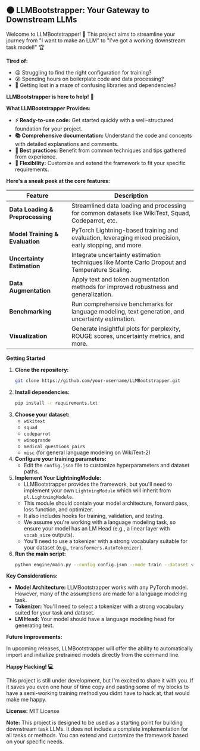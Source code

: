 ## 🌑 LLMBootstrapper: Your Gateway to Downstream LLMs 

Welcome to LLMBootstrapper! 🥾 This project aims to streamline your journey from "I want to make an LLM" to "I've got a working downstream task model!" 🏆

**Tired of:**

* 😫  Struggling to find the right configuration for training?
* 😵  Spending hours on boilerplate code and data processing?
* 🤯  Getting lost in a maze of confusing libraries and dependencies?

**LLMBootstrapper is here to help!** 🎉 

**What LLMBootstrapper Provides:**

* **⚡️ Ready-to-use code:** Get started quickly with a well-structured foundation for your project. 
* **📚  Comprehensive documentation:**  Understand the code and concepts with detailed explanations and comments. 
* **💪  Best practices:**  Benefit from common techniques and tips gathered from experience. 
* **🚀  Flexibility:**  Customize and extend the framework to fit your specific requirements.

**Here's a sneak peek at the core features:**

| Feature | Description |
|---|---|
| **Data Loading & Preprocessing** |  Streamlined data loading and processing for common datasets like WikiText, Squad, Codeparrot, etc.  |
| **Model Training & Evaluation** |  PyTorch Lightning-based training and evaluation, leveraging mixed precision, early stopping, and more.  |
| **Uncertainty Estimation** |  Integrate uncertainty estimation techniques like Monte Carlo Dropout and Temperature Scaling.  |
| **Data Augmentation** |  Apply text and token augmentation methods for improved robustness and generalization.  |
| **Benchmarking** |  Run comprehensive benchmarks for language modeling, text generation, and uncertainty estimation.  |
| **Visualization** |  Generate insightful plots for perplexity, ROUGE scores, uncertainty metrics, and more.  |


**Getting Started** 

1. **Clone the repository:** 
   ```bash
   git clone https://github.com/your-username/LLMBootstrapper.git
   ```
2. **Install dependencies:** 
   ```bash
   pip install -r requirements.txt 
   ```
3. **Choose your dataset:**
   - `wikitext`
   - `squad`
   - `codeparrot`
   - `winogrande`
   - `medical_questions_pairs`
   - `misc` (for general language modeling on WikiText-2)
4. **Configure your training parameters:**
   - Edit the `config.json` file to customize hyperparameters and dataset paths.
5. **Implement Your LightningModule:**
   -  LLMBootstrapper provides the framework, but you'll need to implement your own `LightningModule`  which will inherit from `pl.LightningModule`.
     *  This module should contain your model architecture, forward pass, loss function, and optimizer.
     *  It also includes hooks for training, validation, and testing.
   - We assume you're working with a language modeling task, so ensure your model has an LM Head (e.g., a linear layer with `vocab_size` outputs).
   - You'll need to use a tokenizer with a strong vocabulary suitable for your dataset (e.g., `transformers.AutoTokenizer`). 
6. **Run the main script:**
   ```bash
   python engine/main.py --config config.json --mode train --dataset <your_dataset> --cache_dir <your_cache_dir>
   ```

**Key Considerations:**

* **Model Architecture:** LLMBootstrapper works with any PyTorch model. However, many of the assumptions are made for a language modeling task. 
* **Tokenizer:**  You'll need to select a tokenizer with a strong vocabulary suited for your task and dataset. 
* **LM Head:** Your model should have a language modeling head for generating text.

**Future Improvements:**

In upcoming releases, LLMBootstrapper will offer the ability to automatically import and initialize pretrained models directly from the command line.  

**Happy Hacking! 💻**

This project is still under development, but I'm excited to share it with you. If it saves you even one hour of time
copy and pasting some of my blocks to have a semi-working training method you didnt have to hack at, that would make me happy.

**License:** MIT License

**Note:** This project is designed to be used as a starting point for building downstream task LLMs. It does not include a complete implementation for all tasks or methods. You can extend and customize the framework based on your specific needs. 



